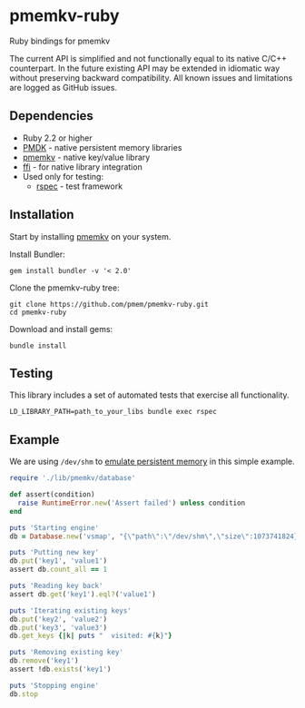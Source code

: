 # pmemkv-ruby
Ruby bindings for pmemkv

The current API is simplified and not functionally equal to its native C/C++ counterpart.
In the future existing API may be extended in idiomatic way without preserving backward compatibility.
All known issues and limitations are logged as GitHub issues.

## Dependencies

* Ruby 2.2 or higher
* [PMDK](https://github.com/pmem/pmdk) - native persistent memory libraries
* [pmemkv](https://github.com/pmem/pmemkv) - native key/value library
* [ffi](https://github.com/ffi/ffi) - for native library integration
* Used only for testing:
  * [rspec](https://github.com/rspec/rspec) - test framework

## Installation

Start by installing [pmemkv](https://github.com/pmem/pmemkv/blob/master/INSTALLING.md) on your system.

Install Bundler:

```
gem install bundler -v '< 2.0'
```

Clone the pmemkv-ruby tree:

```
git clone https://github.com/pmem/pmemkv-ruby.git
cd pmemkv-ruby
```

Download and install gems: 

```
bundle install
```

## Testing

This library includes a set of automated tests that exercise all functionality.

```
LD_LIBRARY_PATH=path_to_your_libs bundle exec rspec
```

## Example

We are using `/dev/shm` to
[emulate persistent memory](http://pmem.io/2016/02/22/pm-emulation.html)
in this simple example.

```ruby
require './lib/pmemkv/database'

def assert(condition)
  raise RuntimeError.new('Assert failed') unless condition
end

puts 'Starting engine'
db = Database.new('vsmap', "{\"path\":\"/dev/shm\",\"size\":1073741824}")

puts 'Putting new key'
db.put('key1', 'value1')
assert db.count_all == 1

puts 'Reading key back'
assert db.get('key1').eql?('value1')

puts 'Iterating existing keys'
db.put('key2', 'value2')
db.put('key3', 'value3')
db.get_keys {|k| puts "  visited: #{k}"}

puts 'Removing existing key'
db.remove('key1')
assert !db.exists('key1')

puts 'Stopping engine'
db.stop
```
